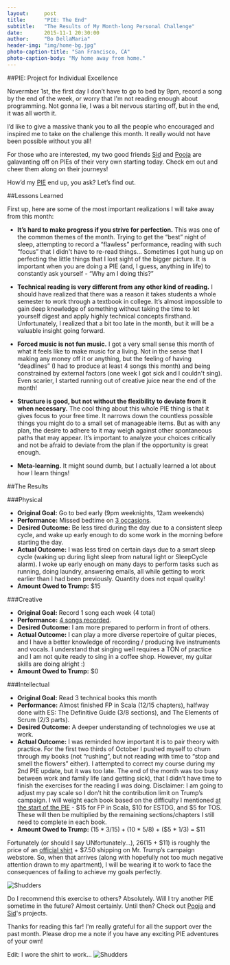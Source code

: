 ```yaml
---
layout:     post
title:      "PIE: The End"
subtitle:   "The Results of My Month-long Personal Challenge"
date:       2015-11-1 20:30:00
author:     "Bo DellaMaria"
header-img: "img/home-bg.jpg"
photo-caption-title: "San Francisco, CA"
photo-caption-body: "My home away from home."
---
```


##PIE: Project for Individual Excellence

Novermber 1st, the first day I don’t have to go to bed by 9pm, record a song by the end of the week, or worry that I'm not reading enough about programming. Not gonna lie, I was a bit nervous starting off, but in the end, it was all worth it.

I’d like to give a massive thank you to all the people who encouraged and inspired me to take on the challenge this month. It really would not have been possible without you all!

For those who are interested, my two good friends [Sid](http://www.sidsethupathi.com/project-for-individual-excellence/) and [Pooja](https://poojabroad.wordpress.com/2015/11/01/a-slice-of-pie/) are galavanting off on PIEs of their very own starting today. Check em out and cheer them along on their journeys!

How’d my [PIE](2015/10/01/pie-october/) end up, you ask? Let’s find out.

##Lessons Learned

First up, here are some of the most important realizations I will take away from this month:

 - **It’s hard to make progress if you strive for perfection.**
	This was one of the common themes of the month. Trying to get the “best” night of sleep, attempting to record a “flawless” performance, reading with such “focus” that I didn't have to re-read things... Sometimes I got hung up on perfecting the little things that I lost sight of the bigger picture. It is important when you are doing a PIE (and, I guess, anything in life) to constantly ask yourself - “Why am I doing this?”

 - **Technical reading is very different from any other kind of reading.**
	I should have realized that there was a reason it takes students a whole semester to work through a textbook in college. It’s almost impossible to gain deep knowledge of something without taking the time to let yourself digest and apply highly technical concepts firsthand. Unfortunately, I realized that a bit too late in the month, but it will be a valuable insight going forward.

 - **Forced music is not fun music.**
	I got a very small sense this month of what it feels like to make music for a living. Not in the sense that I making any money off it or anything, but the feeling of having “deadlines” (I had to produce at least 4 songs this month) and being constrained by external factors (one week I got sick and I couldn't sing). Even scarier, I started running out of creative juice near the end of the month!

 - **Structure is good, but not without the flexibility to deviate from it when necessary.**
	The cool thing about this whole PIE thing is that it gives focus to your free time. It narrows down the countless possible things you might do to a small set of manageable items. But as with any plan, the desire to adhere to it may weigh against other spontaneous paths that may appear. It’s important to analyze your choices critically and not be afraid to deviate from the plan if the opportunity is great enough.

 - **Meta-learning.**
	It might sound dumb, but I actually learned a lot about how I learn things!

##The Results

###Physical
 - **Original Goal:** Go to bed early (9pm weeknights, 12am weekends)
 - **Performance:** Missed bedtime on <a href="https://docs.google.com/spreadsheets/d/1GUX_FZ9SYKq9rpwJHOKTl6Ciz7aZVl2DNeUTYAQrPCc" style="text-decoration: underline">3 occasions</a>.
 - **Desired Outcome:** Be less tired during the day due to a consistent sleep cycle, and wake up early enough to do some work in the morning before starting the day.
 - **Actual Outcome:** I was less tired on certain days due to a smart sleep cycle (waking up during light sleep from natural light or SleepCycle alarm). I woke up early enough on many days to perform tasks such as running, doing laundry, answering emails, all while getting to work earlier than I had been previously. Quantity does not equal quality!
 - **Amount Owed to Trump:** $15

###Creative

 - **Original Goal:** Record 1 song each week (4 total)
 - **Performance:** <a href="https://www.youtube.com/playlist?list=PLpMOT-kVF1Bwwb7KymShJVpg_swe7X3pg" style="text-decoration: underline">4 songs recorded</a>.
 - **Desired Outcome:** I am more prepared to perform in front of others.
 - **Actual Outcome:** I can play a more diverse repertoire of guitar pieces, and I have a better knowledge of recording / producing live instruments and vocals. I understand that singing well requires a TON of practice and I am not quite ready to sing in a coffee shop. However, my guitar skills are doing alright :)
 - **Amount Owed to Trump:** $0

###Intellectual

 - **Original Goal:** Read 3 technical books this month
 - **Performance:** Almost finished FP in Scala (12/15 chapters), halfway done with ES: The Definitive Guide (3/8 sections), and The Elements of Scrum (2/3 parts).
 - **Desired Outcome:** A deeper understanding of technologies we use at work.
 - **Actual Outcome:** I was reminded how important it is to pair theory with practice. For the first two thirds of October I pushed myself to churn through my books (not “rushing”, but not reading with time to “stop and smell the flowers” either). I attempted to correct my course during my 2nd PIE update, but it was too late. The end of the month was too busy between work and family life (and getting sick), that I didn’t have time to finish the exercises for the reading I was doing. Disclaimer: I am going to adjust my pay scale so I don’t hit the contribution limit on Trump’s campaign. I will weight each book based on the difficulty I mentioned [at the start of the PIE](2015/10/01/pie-october/) - $15 for FP in Scala, $10 for ESTDG, and $5 for TOS. These will then be multiplied by the remaining sections/chapters I still need to complete in each book.
 - **Amount Owed to Trump:** ($15 * 3/15) + ($10 * 5/8) + ($5 * 1/3) = $11

Fortunately (or should I say UNfortunately…), $26 ($15 + $11) is roughly the price of an [official shirt](http://shop.donaldjtrump.com/product-p/dtc-ocmt-wh.htm) + $7.50 shipping on Mr. Trump’s campaign webstore. So, when that arrives (along with hopefully not too much negative attention drawn to my apartment), I will be wearing it to work to face the consequences of failing to achieve my goals perfectly.

![*Shudders*](/img/trump-confirmation.png)

Do I recommend this exercise to others? Absolutely. Will I try another PIE sometime in the future? Almost certainly. Until then? Check out [Pooja](https://poojabroad.wordpress.com/2015/11/01/a-slice-of-pie/) and [Sid](http://www.sidsethupathi.com/project-for-individual-excellence/)'s projects.

Thanks for reading this far! I'm really grateful for all the support over the past month. Please drop me a note if you have any exciting PIE adventures of your own!

Edit: I wore the shirt to work...
![*Shudders*](/img/trump-at-work.png)
